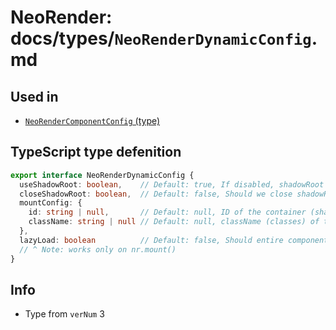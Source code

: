 # NeoRender: docs/types/`NeoRenderDynamicConfig`.md
## Used in
- [`NeoRenderComponentConfig` (type)](../types/NeoRenderComponentConfig.md)

## TypeScript type defenition
```ts
export interface NeoRenderDynamicConfig {
  useShadowRoot: boolean,    // Default: true, If disabled, shadowRoot will get replaced by a <div> element. scopedStyles wwill be disabled
  closeShadowRoot: boolean,  // Default: false, Should we close shadowRoot from external JavaScript
  mountConfig: {
    id: string | null,       // Default: null, ID of the container (shadowRoot | <div>)
    className: string | null // Default: null, className (classes) of the container (shadowRoot | <div>)
  },
  lazyLoad: boolean          // Default: false, Should entire component wait before loading *into the DOM* only after user scrolls onto the parent element?
  // ^ Note: works only on nr.mount()
}
```

## Info
- Type from `verNum` 3